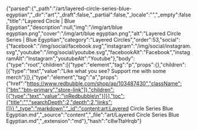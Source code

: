 {"parsed":{"_path":"/art/layered-circle-series-blue-egyptian","_dir":"art","_draft":false,"_partial":false,"_locale":"","_empty":false,"title":"Layered Circle | Blue Egyptian","description":null,"img":"/img/art/blue egyptian.png","cover":"/img/art/blue egyptian.png","alt":"Layered Circle Series | Blue Egyptian","category":"Layered Circles","order":53,"social":{"facebook":"/img/social/facebook.svg","instagram":"/img/social/instagram.svg","youtube":"/img/social/youtube.svg","facebookAlt":"Facebook","instagramAlt":"Instagram","youtubeAlt":"Youtube"},"body":{"type":"root","children":[{"type":"element","tag":"p","props":{},"children":[{"type":"text","value":"Like what you see? Support me with some merch"}]},{"type":"element","tag":"a","props":{"href":"https://www.redbubble.com/shop/ap/103487430","className":["btn","btn-primary","store-link"]},"children":[{"type":"text","value":"\nRedbubble\n"}]}],"toc":{"title":"","searchDepth":2,"depth":2,"links":[]}},"_type":"markdown","_id":"content:art:Layered Circle Series  Blue Egyptian.md","_source":"content","_file":"art/Layered Circle Series  Blue Egyptian.md","_extension":"md"},"hash":"c8wTtaHrqb"}